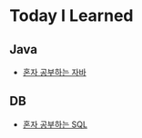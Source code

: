 # Today I Learned

## Java

- [혼자 공부하는 자바](https://github.com/Jinuk93/TIL/blob/master/Java/Hon_Gong_Java/README.md)

## DB

- [혼자 공부하는 SQL](https://github.com/Jinuk93/TIL/blob/master/DB/MySQL/Hon_Gong_SQL/README.md)
